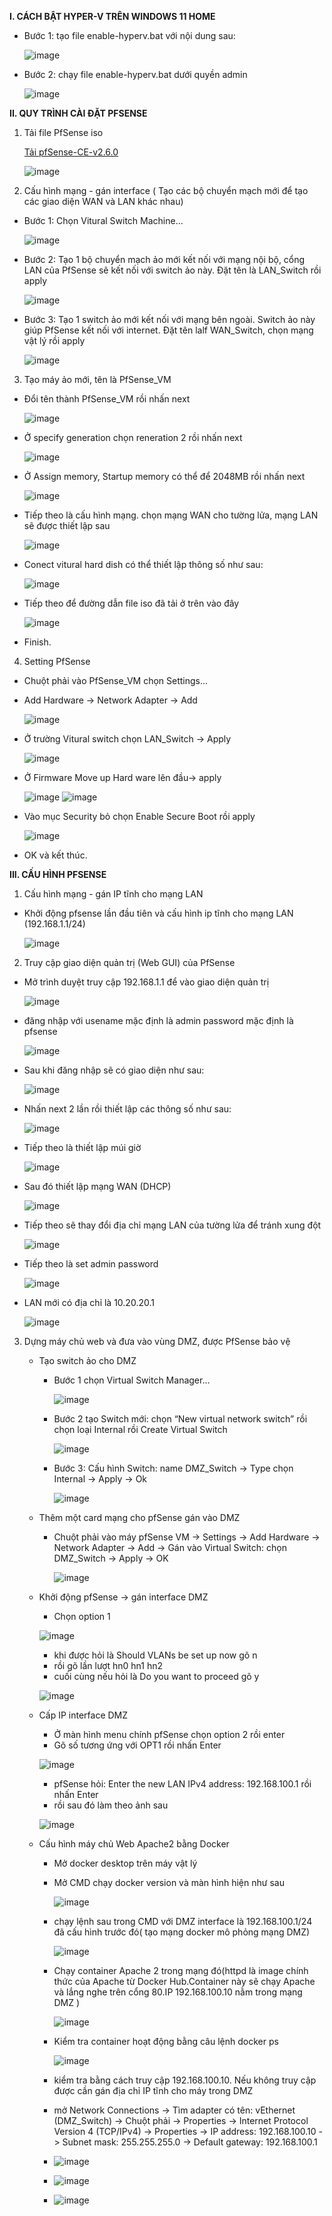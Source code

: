 

**I. CÁCH BẬT HYPER-V TRÊN WINDOWS 11 HOME**

  - Bước 1: tạo file enable-hyperv.bat với nội dung sau:

    ![image](https://github.com/user-attachments/assets/3395fbd3-017f-4b7f-8a59-ee08cdf2cde1)

  - Bước 2: chạy file enable-hyperv.bat dưới quyền admin

    ![image](https://github.com/user-attachments/assets/f7d4ccaf-508b-4186-b77d-55c9c56dbde0)



**II. QUY TRÌNH CÀI ĐẶT PFSENSE**

1. Tải file PfSense iso

    [Tải pfSense-CE-v2.6.0](https://github.com/hoang2514/-pfSenseDev/releases/tag/PfSense)
   
    ![image](https://github.com/user-attachments/assets/18679a27-bb0d-4067-93ca-93aa8b04a79a)

2. Cấu hình mạng -  gán interface ( Tạo các bộ chuyển mạch mới để tạo các giao diện WAN và LAN khác nhau) 
  - Bước 1: Chọn Vitural Switch Machine...

    ![image](https://github.com/user-attachments/assets/6f66ca63-7e36-476f-8110-18b96fd51cef)


  - Bước 2: Tạo 1 bộ chuyển mạch ảo mới kết nối với mạng nội bộ, cổng LAN của PfSense sẽ kết nối với switch ảo này. Đặt tên là LAN_Switch rồi apply

    ![image](https://github.com/user-attachments/assets/4b89f85e-bb65-4ebc-9916-7e8d0f25d2f2)


    

  - Bước 3: Tạo 1 switch ảo mới kết nối với mạng bên ngoài. Switch ảo này giúp PfSense kết nối với internet. Đặt tên lalf WAN_Switch, chọn mạng vật lý rồi apply

    ![image](https://github.com/user-attachments/assets/9f1c4f7b-abf6-4ba1-a0a0-8ad5af2f4b1a)
   
3. Tạo máy ảo mới, tên là PfSense_VM
  - Đổi tên thành PfSense_VM rồi nhấn next
    
    ![image](https://github.com/user-attachments/assets/94969fd7-85d6-4c17-861b-8686f4bea69e)
    
  - Ở specify generation chọn reneration 2 rồi nhấn next
    
    ![image](https://github.com/user-attachments/assets/37aabb3a-36cc-4ab7-86ad-82167eb92b98)

  - Ở Assign memory, Startup memory có thể để 2048MB rồi nhấn next

    ![image](https://github.com/user-attachments/assets/698f2155-0b31-4c3e-9f85-2e6a8dbc038e)

  - Tiếp theo là cấu hình mạng. chọn mạng WAN cho tường lửa, mạng LAN sẽ được thiết lập sau

    ![image](https://github.com/user-attachments/assets/1dadd763-b244-4c06-8426-f065ea8668b1)

  - Conect vitural hard dish có thể thiết lập thông số như sau:

    ![image](https://github.com/user-attachments/assets/da7236a0-fa2b-442e-88df-cda8d7488ca0)

  - Tiếp theo để đường dẫn file iso đã tải ở trên vào đây

    ![image](https://github.com/user-attachments/assets/72988e22-8f36-4864-83fd-b19ea62ab915)

  - Finish.

4. Setting PfSense
  - Chuột phải vào PfSense_VM chọn Settings...
  - Add Hardware -> Network Adapter -> Add

    ![image](https://github.com/user-attachments/assets/5dfea275-4a9b-4b1f-a604-4b57cb5d6d9c)

  - Ở trường Vitural switch chọn LAN_Switch -> Apply

    ![image](https://github.com/user-attachments/assets/e4f8bfaf-8d8e-456e-9d5f-54e1d05751de)

  - Ở Firmware Move up Hard ware lên đầu-> apply

    ![image](https://github.com/user-attachments/assets/54458a77-7260-4a8b-971e-2ecb8f3eafaa)
    ![image](https://github.com/user-attachments/assets/86a4cb39-812a-4da0-b757-1786a4e46d57)
    
  - Vào mục Security bỏ chọn Enable Secure Boot rồi apply

    ![image](https://github.com/user-attachments/assets/eece2f27-c5db-4169-889d-1cce906415fe)

  - OK và kết thúc.


**III. CẤU HÌNH PFSENSE**
1. Cấu hình mạng - gán IP tĩnh cho mạng LAN
  - Khởi động pfsense lần đầu tiên và cấu hình ip tĩnh cho mạng LAN (192.168.1.1/24)

    ![image](https://github.com/user-attachments/assets/807cf193-79cf-478c-b002-fb28641532f6)

2. Truy cập giao diện quản trị (Web GUI) của PfSense
  - Mở trình duyệt truy cập 192.168.1.1 để vào giao diện quản trị

    ![image](https://github.com/user-attachments/assets/10cbdcdc-09f7-486a-9dac-6e91f26e5d33)

  - đăng nhập với usename mặc định là admin password mặc định là pfsense

    ![image](https://github.com/user-attachments/assets/a9ff334d-0bfb-4663-b26c-bdc36710f844)

  - Sau khi đăng nhập sẽ có giao diện như sau:

    ![image](https://github.com/user-attachments/assets/8284fbc9-f634-4ba6-a0f4-026801259263)

  - Nhấn next 2 lần rồi thiết lập các thông số như sau:

    ![image](https://github.com/user-attachments/assets/7c2420ce-dc69-43f5-a838-b8d223230d94)

  - Tiếp theo là thiết lập múi giờ

    ![image](https://github.com/user-attachments/assets/341f9b4f-c60d-4a56-9435-1e1ff4d8d30a)

  - Sau đó thiết lập mạng WAN (DHCP)

    ![image](https://github.com/user-attachments/assets/e901474d-64a6-4b1e-8a69-3352236e6d83)
    
  - Tiếp theo sẽ thay đổi địa chỉ mạng LAN của tường lửa để tránh xung đột

    ![image](https://github.com/user-attachments/assets/8581ae61-8106-4518-8ca1-a8099cf0da86)

  - Tiếp theo là set admin password

    ![image](https://github.com/user-attachments/assets/acdaa801-2dd6-495d-9d80-98fe65f59e74)

  - LAN mới có địa chỉ là 10.20.20.1

    ![image](https://github.com/user-attachments/assets/c3fd480e-bfe3-4e22-84fa-f525b73e8280)

3. Dựng máy chủ web và đưa vào vùng DMZ, được PfSense bảo vệ

   - Tạo switch ảo cho DMZ
     
       - Bước 1 chọn Virtual Switch Manager…
       
         ![image](https://github.com/user-attachments/assets/458304dc-0983-4b2b-8309-f5a441a250f8)
 
       -  Bước 2 tạo Switch mới: chọn  “New virtual network switch” rồi chọn loại Internal rồi Create  Virtual Switch
       
          ![image](https://github.com/user-attachments/assets/d3783197-6da2-47f2-bc54-dffb7912a166)
          
       -  Bước 3: Cấu hình Switch: name DMZ_Switch -> Type chọn Internal -> Apply -> Ok
    
          ![image](https://github.com/user-attachments/assets/472b5e80-fad2-4c8e-8b08-092d6b69d6d4)
    
   -  Thêm một card mạng cho pfSense gán vào DMZ
       -  Chuột phải vào máy pfSense VM -> Settings -> Add Hardware -> Network Adapter -> Add -> Gán vào Virtual Switch: chọn DMZ_Switch -> Apply -> OK
    
          ![image](https://github.com/user-attachments/assets/7b6d0670-3da9-4980-a1dd-3f2cc08a6afa)
    
   -   Khởi động pfSense -> gán interface DMZ
       -   Chọn option 1
    
          ![image](https://github.com/user-attachments/assets/942d2b67-5c1d-4df5-b5b7-e9d62405c164)
    
       -   khi được hỏi là Should VLANs be set up now gõ n
       -   rồi gõ lần lượt hn0 hn1 hn2
       -   cuối cùng nếu hỏi là Do you want to proceed gõ y
    
          ![image](https://github.com/user-attachments/assets/fa74900d-ad59-418e-a64c-a60c394fd4a4)
   -   Cấp IP interface DMZ
       -   Ở màn hình menu chính pfSense chọn option 2 rồi enter
       -   Gõ số tương ứng với OPT1 rồi nhấn Enter
    
          ![image](https://github.com/user-attachments/assets/098695aa-ae69-45ec-8e23-e77c75e5e5d7)
       -   pfSense hỏi: Enter the new LAN IPv4 address: 192.168.100.1 rồi nhấn Enter
       -   rồi sau đó làm theo ảnh sau
    
         ![image](https://github.com/user-attachments/assets/6294efa3-0eb6-4020-b57d-24590cd2f45e)
   -   Cấu hình máy chủ Web Apache2 bằng Docker
       -   Mở  docker desktop trên máy vật lý
       -   Mở  CMD  chạy docker version và màn hình hiện như sau
    
           ![image](https://github.com/user-attachments/assets/909e35b5-1869-40ee-8e7f-63521420bd35)
       -   chạy lệnh sau trong CMD với DMZ interface là 192.168.100.1/24 đã cấu hình trước đó( tạo mạng docker mô phỏng mạng DMZ)
    
           ![image](https://github.com/user-attachments/assets/d797dffd-79f4-45f9-9149-f009cd58fa1b)
       -   Chạy container Apache 2 trong mạng đó(httpd là image chính thức của Apache từ Docker Hub.Container này sẽ chạy Apache và lắng nghe trên cổng 80.IP 192.168.100.10 nằm trong mạng DMZ )
    
           ![image](https://github.com/user-attachments/assets/df987995-6c4a-4fb5-86b4-d79c962a61d6)
       -   Kiểm tra container hoạt động bằng câu lệnh docker ps
    
           ![image](https://github.com/user-attachments/assets/501ba90f-a151-4e08-946d-a4f434ddcdef)
         -   kiểm tra bằng cách truy cập 192.168.100.10. Nếu không truy cập được cần gán địa chỉ IP tĩnh cho máy trong DMZ
         -   mở Network Connections -> Tìm adapter có tên: vEthernet (DMZ_Switch) -> Chuột phải → Properties → Internet Protocol Version 4 (TCP/IPv4) → Properties -> IP address: 192.168.100.10 -> Subnet mask: 255.255.255.0 -> Default gateway: 192.168.100.1
         -   ![image](https://github.com/user-attachments/assets/c63d3105-8042-402d-9086-b2821224882e)
         -   ![image](https://github.com/user-attachments/assets/bb8ebbef-c33b-49ea-bbc7-2baf0142befd)
         -   ![image](https://github.com/user-attachments/assets/c0caa018-f619-4417-b68a-df357f47c236)















     



  



    







